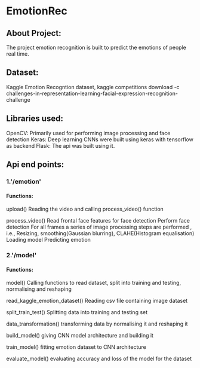 # EmotionRec
## About Project:
The project emotion recognition is built to predict the emotions of people real time.

## Dataset:
Kaggle Emotion Recogntion dataset, kaggle competitions download -c challenges-in-representation-learning-facial-expression-recognition-challenge

## Libraries used:
OpenCV: Primarily used for performing image processing and face detection
Keras: Deep learning CNNs were built using keras with tensorflow as backend 
Flask: The api was built using it.

## Api end points:

### 1.'/emotion'

#### Functions:

upload()
Reading the video and calling process_video() function

process_video()
Read frontal face features for face detection
Perform face detection
For all frames a series of image processing steps are performed , i.e., Resizing, smoothing(Gaussian blurring), CLAHE(Histogram equalisation)
Loading model
Predicting emotion

### 2.'/model'

#### Functions:

model()
Calling functions to read dataset, split into training and testing, normalising and reshaping

read_kaggle_emotion_dataset()
Reading csv file containing image dataset

split_train_test()
Splitting data into training and testing set

data_transformation()
transforming data by normalising it and reshaping it

build_model()
giving CNN model architecture and building it

train_model()
fitting emotion dataset to CNN architecture 

evaluate_model()
evaluating accuracy and loss of the model for the dataset

